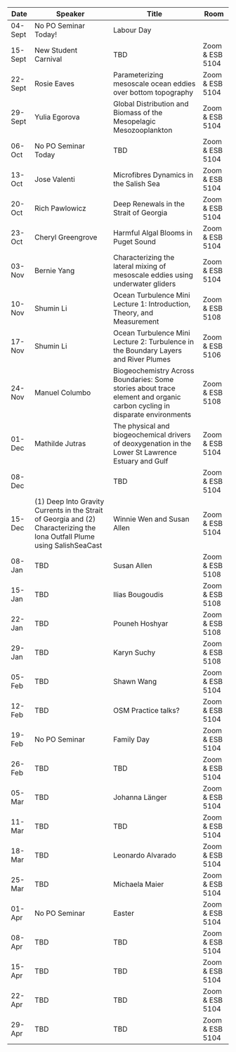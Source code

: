 Date  |  Speaker                                            |  Title                                                                                                |  Room
---------|-----------------------------------------------------|---------------------------------------------------------------------------------------------------------------------|------
04-Sept  | No PO Seminar Today! | Labour Day | 
15-Sept  | New Student Carnival | TBD | Zoom & ESB 5104
22-Sept  | Rosie Eaves | Parameterizing mesoscale ocean eddies over bottom topography  | Zoom & ESB 5104
29-Sept  | Yulia Egorova | Global Distribution and Biomass of the Mesopelagic Mesozooplankton | Zoom & ESB 5104
06-Oct  | No PO Seminar Today  | TBD | Zoom & ESB 5104
13-Oct  | Jose Valenti  | Microfibres Dynamics in the Salish Sea | Zoom & ESB 5104
20-Oct  | Rich Pawlowicz  | Deep Renewals in the Strait of Georgia | Zoom & ESB 5104
23-Oct  | Cheryl Greengrove  | Harmful Algal Blooms in Puget Sound  | Zoom & ESB 5104  
03-Nov  | Bernie Yang  | Characterizing the lateral mixing of mesoscale eddies using underwater gliders  | Zoom & ESB 5104
10-Nov  | Shumin Li  | Ocean Turbulence Mini Lecture 1: Introduction, Theory, and Measurement  | Zoom & ESB 5108
17-Nov  | Shumin Li  | Ocean Turbulence Mini Lecture 2: Turbulence in the Boundary Layers and River Plumes  | Zoom & ESB 5106
24-Nov  | Manuel Columbo  | Biogeochemistry Across Boundaries: Some stories about trace element and organic carbon cycling in disparate environments | Zoom & ESB 5108
01-Dec  | Mathilde Jutras  | The physical and biogeochemical drivers of deoxygenation in the Lower St Lawrence Estuary and Gulf  | Zoom & ESB 5104
08-Dec  |  | TBD  | Zoom & ESB 5104
15-Dec  | (1) Deep Into Gravity Currents in the Strait of Georgia and (2) Characterizing the Iona Outfall Plume using SalishSeaCast | Winnie Wen and Susan Allen | Zoom & ESB 5104 
08-Jan  | TBD | Susan Allen  | Zoom & ESB 5108  
15-Jan  | TBD | Ilias Bougoudis  | Zoom & ESB 5108  
22-Jan  | TBD | Pouneh Hoshyar | Zoom & ESB 5108  
29-Jan  | TBD | Karyn Suchy  | Zoom & ESB 5108  
05-Feb  | TBD | Shawn Wang | Zoom & ESB 5104
12-Feb  | TBD | OSM Practice talks? | Zoom & ESB 5104
19-Feb  | No PO Seminar | Family Day | Zoom & ESB 5104
26-Feb  | TBD | TBD | Zoom & ESB 5104
05-Mar  | TBD | Johanna Länger | Zoom & ESB 5104
11-Mar  | TBD | TBD | Zoom & ESB 5104
18-Mar  | TBD | Leonardo Alvarado | Zoom & ESB 5104
25-Mar  | TBD | Michaela Maier | Zoom & ESB 5104
01-Apr  | No PO Seminar | Easter | Zoom & ESB 5104
08-Apr  | TBD | TBD | Zoom & ESB 5104
15-Apr  | TBD | TBD | Zoom & ESB 5104
22-Apr  | TBD | TBD | Zoom & ESB 5104
29-Apr  | TBD | TBD | Zoom & ESB 5104